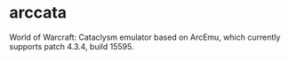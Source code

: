 arccata
======

World of Warcraft: Cataclysm emulator based on ArcEmu, which currently supports patch 4.3.4, build 15595.

